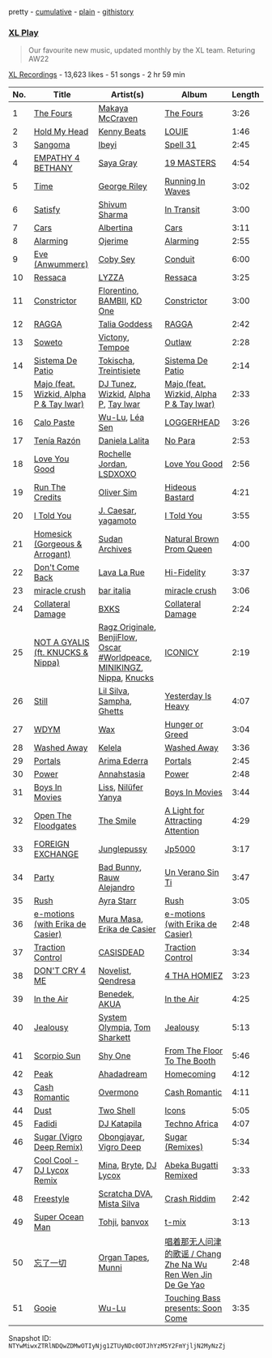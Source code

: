 pretty - [cumulative](/playlists/cumulative/1IUF5q4IvkjylMhd9P0urE.md) - [plain](/playlists/plain/1IUF5q4IvkjylMhd9P0urE) - [githistory](https://github.githistory.xyz/mackorone/spotify-playlist-archive/blob/main/playlists/plain/1IUF5q4IvkjylMhd9P0urE)

### [XL Play](https://open.spotify.com/playlist/1IUF5q4IvkjylMhd9P0urE)

> Our favourite new music, updated monthly by the XL team\. Returing AW22

[XL Recordings](https://open.spotify.com/user/xlrecordings) - 13,623 likes - 51 songs - 2 hr 59 min

| No. | Title | Artist(s) | Album | Length |
|---|---|---|---|---|
| 1 | [The Fours](https://open.spotify.com/track/3LO8asIHiNPUD17PsvUOyJ) | [Makaya McCraven](https://open.spotify.com/artist/5FnpXrrMdJVZCK54oHWqUa) | [The Fours](https://open.spotify.com/album/2wn2Fc9avQvpji3zBhBF6d) | 3:26 |
| 2 | [Hold My Head](https://open.spotify.com/track/4eSZUNz2flCKs7zESV50kW) | [Kenny Beats](https://open.spotify.com/artist/1rHOtdmGNr5vcYNw5v7QGC) | [LOUIE](https://open.spotify.com/album/3SKVtzmihlnGFylW5nC5kj) | 1:46 |
| 3 | [Sangoma](https://open.spotify.com/track/729WnoXA7mkkO2prQoXSvI) | [Ibeyi](https://open.spotify.com/artist/5Q8NEHGX70m1kkojbtm8wa) | [Spell 31](https://open.spotify.com/album/6STKW3SGtdk3Gy2QrDuO5m) | 2:45 |
| 4 | [EMPATHY 4 BETHANY](https://open.spotify.com/track/4weLEH5Wv8cW7eoRrhkVTF) | [Saya Gray](https://open.spotify.com/artist/4EnymklUyqZwvmHQGlRssl) | [19 MASTERS](https://open.spotify.com/album/71XSXeqU8507mW0raHyeUN) | 4:54 |
| 5 | [Time](https://open.spotify.com/track/4Afv06s7yEEG5LuznVh8aN) | [George Riley](https://open.spotify.com/artist/76rh78p0cww0l4OqgKabLQ) | [Running In Waves](https://open.spotify.com/album/3ihFO9WpTBiCoy2G4IWvgl) | 3:02 |
| 6 | [Satisfy](https://open.spotify.com/track/0EWUew0pxdYClLrBIRDu3x) | [Shivum Sharma](https://open.spotify.com/artist/4quFKN9tkMu9ExIfUBp4M4) | [In Transit](https://open.spotify.com/album/3Hpduk2uMFN021IlWCjgFJ) | 3:00 |
| 7 | [Cars](https://open.spotify.com/track/2kH1Fh3liM8S0uzFq4zYAB) | [Albertina](https://open.spotify.com/artist/5Xr5eX0ZFi76JHaRDGh8pq) | [Cars](https://open.spotify.com/album/4ib33yCWLwnssbHvL1Hx93) | 3:11 |
| 8 | [Alarming](https://open.spotify.com/track/2UoJrCdK3wjkRO5eI2Nq6E) | [Ojerime](https://open.spotify.com/artist/2kVmW0EZG23dqsqeRZ4Jg0) | [Alarming](https://open.spotify.com/album/5kXCZPGdySsOUx6xhpVKFG) | 2:55 |
| 9 | [Eve \(Anwummerɛ\)](https://open.spotify.com/track/6iKSnT1iFPYaTcTDZhAPqP) | [Coby Sey](https://open.spotify.com/artist/0d0XAaRW0dxgAtvZ1clgLX) | [Conduit](https://open.spotify.com/album/5ywCFs1YQJIlDkyYVY6Rsy) | 6:00 |
| 10 | [Ressaca](https://open.spotify.com/track/32Gt9yyt4yDKD8sVyGS1ig) | [LYZZA](https://open.spotify.com/artist/57xaBKepmdqQ6BjXkiHa4B) | [Ressaca](https://open.spotify.com/album/6XDY3vEmW4Y2FDrIEnaht5) | 3:25 |
| 11 | [Constrictor](https://open.spotify.com/track/60SqKl7HkUVzFkhKGNJrAJ) | [Florentino](https://open.spotify.com/artist/1rhVQSyhxNOMN6RHi2sB44), [BAMBII](https://open.spotify.com/artist/6kf69CwzgodrETRgzcjX95), [KD One](https://open.spotify.com/artist/2KsIqWw1S0S8L8f86GwEMb) | [Constrictor](https://open.spotify.com/album/3es6sDOdgv4pX0XThvsWuc) | 3:00 |
| 12 | [RAGGA](https://open.spotify.com/track/6JyoDS6xeqsNkNdeVm9uLF) | [Talia Goddess](https://open.spotify.com/artist/4Otn2nALdNCTFUUExiskqw) | [RAGGA](https://open.spotify.com/album/5lXdX09pPgVwMpDjbyJDld) | 2:42 |
| 13 | [Soweto](https://open.spotify.com/track/6RbOyNeajWax51NtpO6WT8) | [Victony](https://open.spotify.com/artist/1E5hfn5BduN2nnoZCJmUVG), [Tempoe](https://open.spotify.com/artist/1X7glgDhqNq1qn0Qv9g3K4) | [Outlaw](https://open.spotify.com/album/12iai3p96UYvcrDqlvvKFE) | 2:28 |
| 14 | [Sistema De Patio](https://open.spotify.com/track/65497v9jzFfu5sSA8ADap5) | [Tokischa](https://open.spotify.com/artist/2p4aN0Uxkk3iT3HK0cJ2cJ), [Treintisiete](https://open.spotify.com/artist/1ZbuFVK9SeRYrZfQLkNzah) | [Sistema De Patio](https://open.spotify.com/album/2CEgQxkmV8DKlSp0hHR839) | 2:14 |
| 15 | [Majo \(feat\. Wizkid, Alpha P & Tay Iwar\)](https://open.spotify.com/track/0KLY7SCQuVA4Hk1nzk61p4) | [DJ Tunez](https://open.spotify.com/artist/64oW4P0vsDhlorOxZKQi6a), [Wizkid](https://open.spotify.com/artist/3tVQdUvClmAT7URs9V3rsp), [Alpha P](https://open.spotify.com/artist/3dUPwMGYAsymFv80wkqEKl), [Tay Iwar](https://open.spotify.com/artist/0iqznAW9pzZ7KOjx8aCMWo) | [Majo \(feat\. Wizkid, Alpha P & Tay Iwar\)](https://open.spotify.com/album/3Rz3SAnhOnXaf2llHOBDCo) | 2:33 |
| 16 | [Calo Paste](https://open.spotify.com/track/6VEoSmuRQNPFz5I4JOwQFw) | [Wu\-Lu](https://open.spotify.com/artist/5yRolHpTcDas7KX7KiH6Wd), [Léa Sen](https://open.spotify.com/artist/6B03CBbFJ9aw9CjlxYP0UX) | [LOGGERHEAD](https://open.spotify.com/album/47XvaxAeDolqhNOnGYLxEk) | 3:26 |
| 17 | [Tenía Razón](https://open.spotify.com/track/5Dwdelr2SGf89wiZrAuC7Z) | [Daniela Lalita](https://open.spotify.com/artist/2eblCDvXEKYYapO1uchGds) | [No Para](https://open.spotify.com/album/7aDPvmko4vfdePbLSaJ7WT) | 2:53 |
| 18 | [Love You Good](https://open.spotify.com/track/2nv35UoOFubOUbzYiUySbb) | [Rochelle Jordan](https://open.spotify.com/artist/3MM3uKNdJbvefUael12dl3), [LSDXOXO](https://open.spotify.com/artist/2M2blWl1LBN2UoxlJdaug2) | [Love You Good](https://open.spotify.com/album/6Km5DZOX0I3k2n5d0FYfIH) | 2:56 |
| 19 | [Run The Credits](https://open.spotify.com/track/6EUTtLcAwmiHt73el9kfKP) | [Oliver Sim](https://open.spotify.com/artist/4KDu9uqzqseVCpQXMa8Pvm) | [Hideous Bastard](https://open.spotify.com/album/4l3zlqIjR8K1tB1b8Yyn0f) | 4:21 |
| 20 | [I Told You](https://open.spotify.com/track/2ohbrPKc1xxZs8g84eh6A4) | [J\. Caesar](https://open.spotify.com/artist/6ORvJlDfKQanl44XNrLvJK), [yagamoto](https://open.spotify.com/artist/5XMhN4nFHKmQITYZWS6HpS) | [I Told You](https://open.spotify.com/album/7CFrDoNGobI2dvG9yv223W) | 3:55 |
| 21 | [Homesick \(Gorgeous & Arrogant\)](https://open.spotify.com/track/43bsBUJcuqgeDtF4jypkUT) | [Sudan Archives](https://open.spotify.com/artist/2MPHBxznH1fj59jbOWY38u) | [Natural Brown Prom Queen](https://open.spotify.com/album/1QSo9HgowUqAc5BI3AdkqN) | 4:00 |
| 22 | [Don't Come Back](https://open.spotify.com/track/40abQyBSHucRHdknpYereh) | [Lava La Rue](https://open.spotify.com/artist/271bbpX3pdCi56ZJA1jQ43) | [Hi\-Fidelity](https://open.spotify.com/album/2SmiEsb9wHeMYWAtqfvl7q) | 3:37 |
| 23 | [miracle crush](https://open.spotify.com/track/3NOiTPO3GxedH6szoZraG5) | [bar italia](https://open.spotify.com/artist/6tYmTHApvspl6KAgTfHjAY) | [miracle crush](https://open.spotify.com/album/3hKjd4NuOYxMBiDmGPPKW5) | 3:06 |
| 24 | [Collateral Damage](https://open.spotify.com/track/48dhuuXSIRH40dLdfURue2) | [BXKS](https://open.spotify.com/artist/2YEOMpI5fq8pz4BeJjoAsQ) | [Collateral Damage](https://open.spotify.com/album/3pZ9mSSrXsfI8zjY4ut9Xi) | 2:24 |
| 25 | [NOT A GYALIS \(ft\. KNUCKS & Nippa\)](https://open.spotify.com/track/6JiDmEYQJ6bvsqgRu206qp) | [Ragz Originale](https://open.spotify.com/artist/0yw2O9rh7YQd5MqEHOFGzW), [BenjiFlow](https://open.spotify.com/artist/3NRpcByltnHx7oZxWbg8Lt), [Oscar \#Worldpeace](https://open.spotify.com/artist/63h1vcgwz5lbgfiIyF6mcs), [MINIKINGZ](https://open.spotify.com/artist/6C3nOkdYuYvX3xXy4lJCa9), [Nippa](https://open.spotify.com/artist/4EnRRIOfqBmNcsTj4tReXq), [Knucks](https://open.spotify.com/artist/6W4vm8P3JFQboO4cvHeqaa) | [ICONICY](https://open.spotify.com/album/12Snxk7OkB5iXByJNnSqaH) | 2:19 |
| 26 | [Still](https://open.spotify.com/track/7lBNPNIewZf6d1DJjRtlj8) | [Lil Silva](https://open.spotify.com/artist/2Kv0ApBohrL213X9avMrEn), [Sampha](https://open.spotify.com/artist/2WoVwexZuODvclzULjPQtm), [Ghetts](https://open.spotify.com/artist/7zJL978NtANOysfGY21ty6) | [Yesterday Is Heavy](https://open.spotify.com/album/4RRWbTmBBpmf43GbLEtlTR) | 4:07 |
| 27 | [WDYM](https://open.spotify.com/track/0MreAL2qbqIQfw5HqOjFvj) | [Wax](https://open.spotify.com/artist/0iMvVDnhJLnTrUVcsJHBbv) | [Hunger or Greed](https://open.spotify.com/album/4Qi79Rj1PWS09nmO2X5Dl4) | 3:04 |
| 28 | [Washed Away](https://open.spotify.com/track/4Ci2V1PsULUIdpcd4YVlLg) | [Kelela](https://open.spotify.com/artist/1U0sIzpRtDkvu1hXXzxh60) | [Washed Away](https://open.spotify.com/album/1GqPpESoA8N9DvPWtzaFMG) | 3:36 |
| 29 | [Portals](https://open.spotify.com/track/4XY348mLkMShpnyhhx9UYr) | [Arima Ederra](https://open.spotify.com/artist/0wJIP9Wlhn3aSLLaB31IK3) | [Portals](https://open.spotify.com/album/4gw6B4mV2AebjcFKDGdwc3) | 2:45 |
| 30 | [Power](https://open.spotify.com/track/3nE7KhZq3bz31I7g7hvt1v) | [Annahstasia](https://open.spotify.com/artist/1hElmDU1PFIf4JbkdOcMRE) | [Power](https://open.spotify.com/album/5B2xt3XKpNqKbHj7T02rms) | 2:48 |
| 31 | [Boys In Movies](https://open.spotify.com/track/2RheUO3luHPRjFWOLbrzVt) | [Liss](https://open.spotify.com/artist/49relnvZqce65Sj3QiQAaI), [Nilüfer Yanya](https://open.spotify.com/artist/09kXLeOXRyfNQMXRaDO4qA) | [Boys In Movies](https://open.spotify.com/album/1ZdXwGhectWbOc8w14ap88) | 3:44 |
| 32 | [Open The Floodgates](https://open.spotify.com/track/5xqKA0qQQwprSERzubZk2n) | [The Smile](https://open.spotify.com/artist/6styCzc1Ej4NxISL0LiigM) | [A Light for Attracting Attention](https://open.spotify.com/album/009EjjwUjtdjvH7UP0wHzi) | 4:29 |
| 33 | [FOREIGN EXCHANGE](https://open.spotify.com/track/2zCYHUapGleoIRIzV2Pibg) | [Junglepussy](https://open.spotify.com/artist/6atGQM99IrRfUefJFore1B) | [Jp5000](https://open.spotify.com/album/2NbXyRbMzqaiE548rmj9qW) | 3:17 |
| 34 | [Party](https://open.spotify.com/track/4tYFy8ALRjIZvnvSLw5lxN) | [Bad Bunny](https://open.spotify.com/artist/4q3ewBCX7sLwd24euuV69X), [Rauw Alejandro](https://open.spotify.com/artist/1mcTU81TzQhprhouKaTkpq) | [Un Verano Sin Ti](https://open.spotify.com/album/3RQQmkQEvNCY4prGKE6oc5) | 3:47 |
| 35 | [Rush](https://open.spotify.com/track/1rrqJ9QkOBYJlsZgqqwxgB) | [Ayra Starr](https://open.spotify.com/artist/3ZpEKRjHaHANcpk10u6Ntq) | [Rush](https://open.spotify.com/album/6CvEsGBD3JdbDKpmJaXn2E) | 3:05 |
| 36 | [e\-motions \(with Erika de Casier\)](https://open.spotify.com/track/5g1IxCinEawQcerAMrs2tU) | [Mura Masa](https://open.spotify.com/artist/5Q81rlcTFh3k6DQJXPdsot), [Erika de Casier](https://open.spotify.com/artist/1nIJEqPyIj5qutlgWNmQB0) | [e\-motions \(with Erika de Casier\)](https://open.spotify.com/album/3FZ6xoRbaZ0BSQvWfQY5He) | 2:48 |
| 37 | [Traction Control](https://open.spotify.com/track/5mU4EO4zlZxG5KpZzOUNOY) | [CASISDEAD](https://open.spotify.com/artist/0n7CYdHaJm01NFXRhwbbKs) | [Traction Control](https://open.spotify.com/album/5EBEl5i1bxnwhf3r6gDiJF) | 3:34 |
| 38 | [DON'T CRY 4 ME](https://open.spotify.com/track/5woU0nbpPOCYEvVFTWX23V) | [Novelist](https://open.spotify.com/artist/4OPTZC24954HYBeHKeoLSc), [Qendresa](https://open.spotify.com/artist/6FnMmUQSUGpOE3P9QePPqI) | [4 THA HOMIEZ](https://open.spotify.com/album/7tkk5pnSzfaxPQExYTUPLI) | 3:23 |
| 39 | [In the Air](https://open.spotify.com/track/0DJH4jIshzrHTK8gKCIamW) | [Benedek](https://open.spotify.com/artist/0VGUa1xtVL7g1srvyzbY7t), [AKUA](https://open.spotify.com/artist/6o2hWSJ4m8QYZ6unjDTH6G) | [In the Air](https://open.spotify.com/album/2adpzU7P5qLp3KEmvqpa5A) | 4:25 |
| 40 | [Jealousy](https://open.spotify.com/track/2J0DUCKKE9XtwYMVjs7B6R) | [System Olympia](https://open.spotify.com/artist/2qtARFvBzCjOuGbXFAF0iX), [Tom Sharkett](https://open.spotify.com/artist/47rgP8VpebMMXX0gE8HUst) | [Jealousy](https://open.spotify.com/album/1dV7KYUgvyEJtlw8QjrwBY) | 5:13 |
| 41 | [Scorpio Sun](https://open.spotify.com/track/10CRTxsoDvwgBygdKsyhQE) | [Shy One](https://open.spotify.com/artist/6FafP4LIlZnnYNacDoW7yZ) | [From The Floor To The Booth](https://open.spotify.com/album/2frqao7MHXrHmYrijCWlm0) | 5:46 |
| 42 | [Peak](https://open.spotify.com/track/4ynNhvuTx1aVqi7HTzf2DB) | [Ahadadream](https://open.spotify.com/artist/3SvsaUFZZNgVZYKrcFgzWW) | [Homecoming](https://open.spotify.com/album/7bPPSzJsmrt0wBnvRQ0jzs) | 4:12 |
| 43 | [Cash Romantic](https://open.spotify.com/track/7ohB7weILWUB5w5iHcpaQG) | [Overmono](https://open.spotify.com/artist/01PnN11ovfen6xUOHfNpn3) | [Cash Romantic](https://open.spotify.com/album/3HfF5JwfEDokXfW3NvY7Cs) | 4:11 |
| 44 | [Dust](https://open.spotify.com/track/5Go4qXmqUAypKZKCI3ynck) | [Two Shell](https://open.spotify.com/artist/4mcHKwboFDmpDBQ4fiOrf3) | [Icons](https://open.spotify.com/album/5sJJC4UoKTfJaW0jO6YYCG) | 5:05 |
| 45 | [Fadidi](https://open.spotify.com/track/2QVv27diskrHNqXlzTNgSI) | [DJ Katapila](https://open.spotify.com/artist/12oqrYpHQ1pNgiPmGSKTvx) | [Techno Africa](https://open.spotify.com/album/29JJBRIcAkURGJNXVpCfJE) | 4:07 |
| 46 | [Sugar \(Vigro Deep Remix\)](https://open.spotify.com/track/5GQmLwDVVmDBffTbFrjThT) | [Obongjayar](https://open.spotify.com/artist/6l7R1jntPahGxwJt7Tky8h), [Vigro Deep](https://open.spotify.com/artist/2mF7ygWz9oyJ3L6ZPWlZVH) | [Sugar \(Remixes\)](https://open.spotify.com/album/3bXOxIRX32OGzTxoBuvAA8) | 5:34 |
| 47 | [Cool Cool \- DJ Lycox Remix](https://open.spotify.com/track/10sP9GquOpsW89qxozEcEj) | [Mina](https://open.spotify.com/artist/2KvWE2yC2SS2fck2WOm8Kv), [Bryte](https://open.spotify.com/artist/4LFakjYAIBquTKsvvLNiGi), [DJ Lycox](https://open.spotify.com/artist/6HPUbM6BB61jpGbYOYMQ9C) | [Abeka Bugatti Remixed](https://open.spotify.com/album/50CJ7p03MsOqIcJoyxDvwT) | 3:33 |
| 48 | [Freestyle](https://open.spotify.com/track/0fI6bllWJATh8yHw0uZLuG) | [Scratcha DVA](https://open.spotify.com/artist/4RsQj1228RD7TFtUGCKRg7), [Mista Silva](https://open.spotify.com/artist/2h3gbLjsYV1bTFr0qGYNb5) | [Crash Riddim](https://open.spotify.com/album/5GrMuHcM1L23EpvyFrDpEh) | 2:42 |
| 49 | [Super Ocean Man](https://open.spotify.com/track/4MXhozRvLn7DKoXexaHUOC) | [Tohji](https://open.spotify.com/artist/7j7kL8K4GE1z5Cdxl7ucBF), [banvox](https://open.spotify.com/artist/1o2aYT0R8jCzs5q1rEA0gY) | [t\-mix](https://open.spotify.com/album/4IHM3NRzz1b6g9qsO5M583) | 3:13 |
| 50 | [忘了一切](https://open.spotify.com/track/7uSH0d3A7LVxcUNLD5jhEy) | [Organ Tapes](https://open.spotify.com/artist/2dSa2lW4FLaQcPlzAcZOTS), [Munni](https://open.spotify.com/artist/4SAamEL1WY4iz9QxWzxQ31) | [唱着那无人问津的歌谣 / Chang Zhe Na Wu Ren Wen Jin De Ge Yao](https://open.spotify.com/album/46TF8codHZOaBXwrlvoYWx) | 2:48 |
| 51 | [Gooie](https://open.spotify.com/track/27kMod52JEBT3xyQ3HZ3bs) | [Wu\-Lu](https://open.spotify.com/artist/5yRolHpTcDas7KX7KiH6Wd) | [Touching Bass presents: Soon Come](https://open.spotify.com/album/4X0zpgV5SkAiOsTinSy0Tq) | 3:35 |

Snapshot ID: `NTYwMiwxZTRlNDQwZDMwOTIyNjg1ZTUyNDc0OTJhYzM5Y2FmYjljN2MyNzZj`
